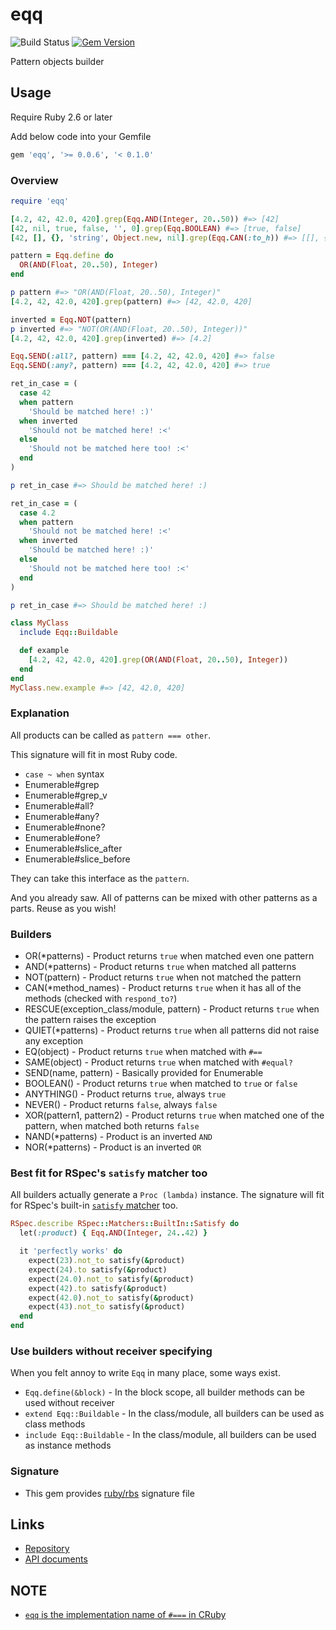 # eqq

![Build Status](https://github.com/kachick/eqq/actions/workflows/test_behaviors.yml/badge.svg?branch=main)
[![Gem Version](https://badge.fury.io/rb/eqq.png)](http://badge.fury.io/rb/eqq)

Pattern objects builder

## Usage

Require Ruby 2.6 or later

Add below code into your Gemfile

```ruby
gem 'eqq', '>= 0.0.6', '< 0.1.0'
```

### Overview

```ruby
require 'eqq'

[4.2, 42, 42.0, 420].grep(Eqq.AND(Integer, 20..50)) #=> [42]
[42, nil, true, false, '', 0].grep(Eqq.BOOLEAN) #=> [true, false]
[42, [], {}, 'string', Object.new, nil].grep(Eqq.CAN(:to_h)) #=> [[], {}, nil]

pattern = Eqq.define do
  OR(AND(Float, 20..50), Integer)
end

p pattern #=> "OR(AND(Float, 20..50), Integer)"
[4.2, 42, 42.0, 420].grep(pattern) #=> [42, 42.0, 420]

inverted = Eqq.NOT(pattern)
p inverted #=> "NOT(OR(AND(Float, 20..50), Integer))"
[4.2, 42, 42.0, 420].grep(inverted) #=> [4.2]

Eqq.SEND(:all?, pattern) === [4.2, 42, 42.0, 420] #=> false
Eqq.SEND(:any?, pattern) === [4.2, 42, 42.0, 420] #=> true

ret_in_case = (
  case 42
  when pattern
    'Should be matched here! :)'
  when inverted
    'Should not be matched here! :<'
  else
    'Should not be matched here too! :<'
  end
)

p ret_in_case #=> Should be matched here! :)

ret_in_case = (
  case 4.2
  when pattern
    'Should not be matched here! :<'
  when inverted
    'Should be matched here! :)'
  else
    'Should not be matched here too! :<'
  end
)

p ret_in_case #=> Should be matched here! :)

class MyClass
  include Eqq::Buildable

  def example
    [4.2, 42, 42.0, 420].grep(OR(AND(Float, 20..50), Integer))
  end
end
MyClass.new.example #=> [42, 42.0, 420]
```

### Explanation

All products can be called as `pattern === other`.

This signature will fit in most Ruby code.

* `case ~ when` syntax
* Enumerable#grep
* Enumerable#grep_v
* Enumerable#all?
* Enumerable#any?
* Enumerable#none?
* Enumerable#one?
* Enumerable#slice_after
* Enumerable#slice_before

They can take this interface as the `pattern`.

And you already saw. All of patterns can be mixed with other patterns as a parts.
Reuse as you wish!

### Builders

* OR(*patterns) - Product returns `true` when matched even one pattern
* AND(*patterns) - Product returns `true` when matched all patterns
* NOT(pattern) - Product returns `true` when not matched the pattern
* CAN(*method_names) - Product returns `true` when it has all of the methods (checked with `respond_to?`)
* RESCUE(exception_class/module, pattern) - Product returns `true` when the pattern raises the exception
* QUIET(*patterns) - Product returns `true` when all patterns did not raise any exception
* EQ(object) - Product returns `true` when matched with `#==`
* SAME(object) - Product returns `true` when matched with `#equal?`
* SEND(name, pattern) - Basically provided for Enumerable
* BOOLEAN() - Product returns `true` when matched to `true` or `false`
* ANYTHING() - Product returns `true`, always `true`
* NEVER() - Product returns `false`, always `false`
* XOR(pattern1, pattern2) - Product returns `true` when matched one of the pattern, when matched both returns `false`
* NAND(*patterns) - Product is an inverted `AND`
* NOR(*patterns) - Product is an inverted `OR`

### Best fit for RSpec's `satisfy` matcher too

All builders actually generate a `Proc (lambda)` instance.
The signature will fit for RSpec's built-in [`satisfy` matcher](https://relishapp.com/rspec/rspec-expectations/v/3-10/docs/built-in-matchers/satisfy-matcher) too.

```ruby
RSpec.describe RSpec::Matchers::BuiltIn::Satisfy do
  let(:product) { Eqq.AND(Integer, 24..42) }

  it 'perfectly works' do
    expect(23).not_to satisfy(&product)
    expect(24).to satisfy(&product)
    expect(24.0).not_to satisfy(&product)
    expect(42).to satisfy(&product)
    expect(42.0).not_to satisfy(&product)
    expect(43).not_to satisfy(&product)
  end
end
```

### Use builders without receiver specifying

When you felt annoy to write `Eqq` in many place, some ways exist.

* `Eqq.define(&block)` - In the block scope, all builder methods can be used without receiver
* `extend Eqq::Buildable` - In the class/module, all builders can be used as class methods
* `include Eqq::Buildable` - In the class/module, all builders can be used as instance methods

### Signature

* This gem provides [ruby/rbs](https://github.com/ruby/rbs) signature file

## Links

* [Repository](https://github.com/kachick/eqq)
* [API documents](https://kachick.github.io/eqq)

## NOTE

* [`eqq` is the implementation name of `#===` in CRuby](https://github.com/ruby/ruby/blob/2a685da1fcd928530509e99f5edb4117bc377994/range.c#L1859)
